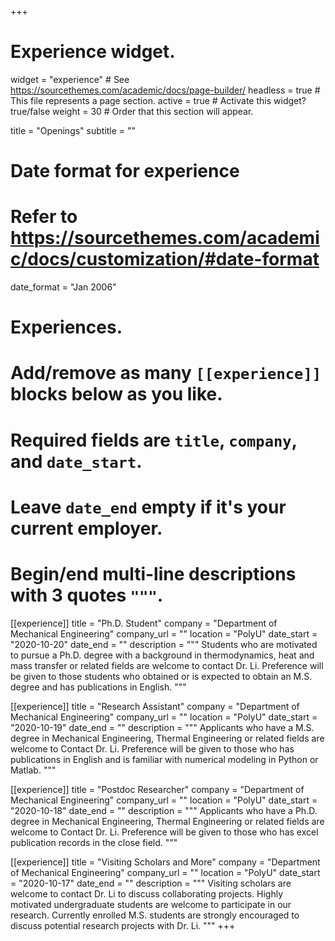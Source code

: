 +++
# Experience widget.
widget = "experience"  # See https://sourcethemes.com/academic/docs/page-builder/
headless = true  # This file represents a page section.
active = true  # Activate this widget? true/false
weight = 30  # Order that this section will appear.

title = "Openings"
subtitle = ""

# Date format for experience
#   Refer to https://sourcethemes.com/academic/docs/customization/#date-format
date_format = "Jan 2006"

# Experiences.
#   Add/remove as many `[[experience]]` blocks below as you like.
#   Required fields are `title`, `company`, and `date_start`.
#   Leave `date_end` empty if it's your current employer.
#   Begin/end multi-line descriptions with 3 quotes `"""`.

[[experience]]
  title = "Ph.D. Student"
  company = "Department of Mechanical Engineering"
  company_url = ""
  location = "PolyU"
  date_start = "2020-10-20"
  date_end = ""
  description = """
  Students who are motivated to pursue a Ph.D. degree with a background in thermodynamics, heat and mass transfer or related fields are welcome to contact Dr. Li. Preference will be given to those students who obtained or is expected to obtain an M.S. degree and has publications in English. 
  """

[[experience]]
  title = "Research Assistant"
  company = "Department of Mechanical Engineering"
  company_url = ""
  location = "PolyU"
  date_start = "2020-10-19"
  date_end = ""
  description = """
  Applicants who have a M.S. degree in Mechanical Engineering, Thermal Engineering or related fields are welcome to Contact Dr. Li. Preference will be given to those who has publications in English and is familiar with numerical modeling in Python or Matlab.
  """

[[experience]]
  title = "Postdoc Researcher"
  company = "Department of Mechanical Engineering"
  company_url = ""
  location = "PolyU"
  date_start = "2020-10-18"
  date_end = ""
  description = """
  Applicants who have a Ph.D. degree in Mechanical Engineering, Thermal Engineering or related fields are welcome to Contact Dr. Li. Preference will be given to those who has excel publication records in the close field.
  """
  
[[experience]]
  title = "Visiting Scholars and More"
  company = "Department of Mechanical Engineering"
  company_url = ""
  location = "PolyU"
  date_start = "2020-10-17"
  date_end = ""
  description = """ 
  Visiting scholars are welcome to contact Dr. Li to discuss collaborating projects. Highly motivated undergraduate students are welcome to participate in our research. Currently enrolled M.S. students are strongly encouraged to discuss potential research projects with Dr. Li. 
  """
+++
